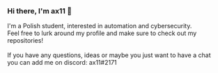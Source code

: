 ### Hi there, I'm ax11 👋
I'm a Polish student, interested in automation and cybersecurity. <br/>
Feel free to lurk around my profile and make sure to check out my repositories!<br/>
<br/>
If you have any questions, ideas or maybe you just want to have a chat<br/>
you can add me on discord: ax11#2171

